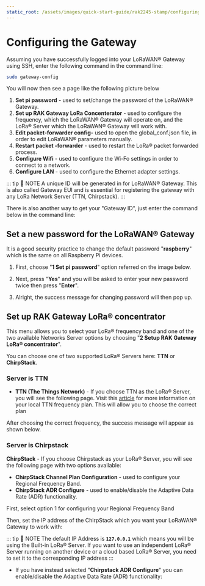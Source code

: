 ```yaml
---
static_root: /assets/images/quick-start-guide/rak2245-stamp/configuring-the-gateway
---
```


# Configuring the Gateway

Assuming you have successfully logged into your LoRaWAN® Gateway using SSH, enter the following command in the command line:

```bash
sudo gateway-config
```

You will now then see a page like the following picture below

<rk-img
  :src="`${$frontmatter.static_root}/tdvxaiqw3kzn13hawchq.png`"
  width="100%"
  figure-number="1"
  caption="Configuration Options for the Gateway"
/>

1. **Set pi password** - used to set/change the password of the LoRaWAN® Gateway.
2. **Set up RAK Gateway LoRa Concenterator** - used to configure the frequency, which the LoRaWAN® Gateway will operate on, and the LoRa® Server which the LoRaWAN® Gateway will work with.
3. **Edit packet-forwarder config-** used to open the global_conf.json file, in order to edit LoRaWAN® parameters manually.
4. **Restart packet -forwarder** - used to restart the LoRa® packet forwarded process.
5. **Configure Wifi** - used to configure the Wi-Fo settings in order to connect to a network.
6. **Configure LAN** - used to configure the Ethernet adapter settings.

::: tip 📝 NOTE
A unique ID will be generated in for LoRaWAN® Gateway. This is also called Gateway EUI and is essential for registering the gateway with any LoRa Network Server (TTN, Chirpstack).
:::

There is also another way to get your "Gateway ID", just enter the command below in the command line:

<rk-img
  :src="`${$frontmatter.static_root}/f03ijojvwe5w3zt6tjec.png`"
  width="100%"
  figure-number="2"
  caption="Gateway ID using the command line"
/>

## Set a new password for the LoRaWAN® Gateway

It is a good security practice to change the default password "**raspberry**" which is the same on all Raspberry Pi devices.

1. First, choose "**1 Set pi password**" option referred on the image below.

<rk-img
  :src="`${$frontmatter.static_root}/qgyeekjep9ew26gae8er.png`"
  width="100%"
  figure-number="3"
  caption="Set Pi Password"
/>

2. Next, press "**Yes**" and you will be asked to enter your new password twice then press "**Enter**".

<rk-img
  :src="`${$frontmatter.static_root}/lkxgb6gnw0jfcyijsz4a.png`"
  width="100%"
  figure-number="4"
  caption="Confirm Password Change"
/>

3. Alright, the success message for changing password will then pop up.

<rk-img
  :src="`${$frontmatter.static_root}/ey2uuvxzbotxesld4rbd.png`"
  width="100%"
  figure-number="5"
  caption="Successful Password Change"
/>

## Set up RAK Gateway LoRa® concentrator

This menu allows you to select your LoRa® frequency band and one of the two available Networks Server options by choosing "**2 Setup RAK Gateway LoRa® concentrator**".

<rk-img
  :src="`${$frontmatter.static_root}/hdt5witlefhgxso1nyce.jpg`"
  width="100%"
  figure-number="6"
  caption="Choosing Setup RAK Gateway LoRa® concentrator"
/>

You can choose one of two supported LoRa® Servers here: **TTN** or **ChirpStack**.

### Server is TTN

<rk-img
  :src="`${$frontmatter.static_root}/qsddpkzi6ymsqxha59c1.png`"
  width="100%"
  figure-number="7"
  caption="Server Is TTN"
/>

- **TTN (The Things Network)** - If you choose TTN as the LoRa® Server, you will see the following page. Visit this [article](https://www.thethingsnetwork.org/docs/lorawan/frequencies-by-country.html) for more information on your local TTN frequency plan. This will allow you to choose the correct plan

<rk-img
  :src="`${$frontmatter.static_root}/hv28mtqnkmvcvppwoqh8.jpg`"
  width="100%"
  figure-number="8"
  caption="Selecting the TTN Channel Plan"
/>

After choosing the correct frequency, the success message will appear as shown below.

<rk-img
  :src="`${$frontmatter.static_root}/sb4qkln2jjswm2geyiwp.png`"
  width="100%"
  figure-number="9"
  caption="Successfully Changed the Frequency"
/>

### Server is Chirpstack

<rk-img
  :src="`${$frontmatter.static_root}/orau1hsti7dngudqohup.png`"
  width="100%"
  figure-number="10"
  caption="Server Is Chirpstack"
/>

**ChirpStack** - If you choose Chirpstack as your LoRa® Server, you will see the following page with two options available:

- **ChirpStack Channel Plan Configuration** - used to configure your Regional Frequency Band.
- **ChirpStack ADR Configure** - used to enable/disable the Adaptive Data Rate (ADR) functionality.

First, select option 1 for configuring your Regional Frequency Band

<rk-img
  :src="`${$frontmatter.static_root}/okcf7wuywmusb0oos5mw.png`"
  width="100%"
  figure-number="11"
  caption="Regional Frequency Band Option"
/>

Then, set the IP address of the ChirpStack which you want your LoRaWAN® Gateway to work with:

<rk-img
  :src="`${$frontmatter.static_root}/jiut8slqwomg2nel9lho.png`"
  width="100%"
  figure-number="12"
  caption="Default ChirpStack IP Address"
/>

::: tip 📝 NOTE
The default IP Address is **`127.0.0.1`** which means you will be using the Built-in LoRa® Server. If you want to use an independent LoRa® Server running on another device or a cloud based LoRa® Server, you need to set it to the corresponding IP address
:::

- If you have instead selected "**Chirpstack ADR Configure**" you can enable/disable the Adaptive Data Rate (ADR) functionality:

<rk-img
  :src="`${$frontmatter.static_root}/sx6la0lcjcf7d4qf9wqe.png`"
  width="100%"
  figure-number="13"
  caption="Chirpstack ADR Enable/Disable"
/>
